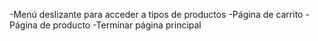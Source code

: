 -Menú deslizante para acceder a tipos de productos
-Página de carrito
-Página de producto
-Terminar página principal